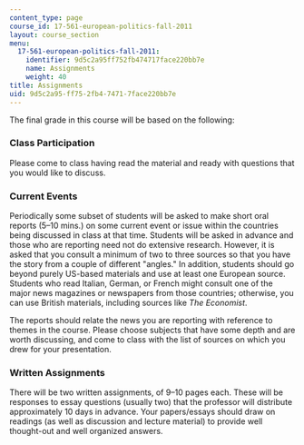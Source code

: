```yaml
---
content_type: page
course_id: 17-561-european-politics-fall-2011
layout: course_section
menu:
  17-561-european-politics-fall-2011:
    identifier: 9d5c2a95ff752fb474717face220bb7e
    name: Assignments
    weight: 40
title: Assignments
uid: 9d5c2a95-ff75-2fb4-7471-7face220bb7e
---
```


The final grade in this course will be based on the following:

### Class Participation

Please come to class having read the material and ready with questions that you would like to discuss.

### Current Events

Periodically some subset of students will be asked to make short oral reports (5–10 mins.) on some current event or issue within the countries being discussed in class at that time. Students will be asked in advance and those who are reporting need not do extensive research. However, it is asked that you consult a minimum of two to three sources so that you have the story from a couple of different "angles." In addition, students should go beyond purely US-based materials and use at least one European source. Students who read Italian, German, or French might consult one of the major news magazines or newspapers from those countries; otherwise, you can use British materials, including sources like _The Economist_.

The reports should relate the news you are reporting with reference to themes in the course. Please choose subjects that have some depth and are worth discussing, and come to class with the list of sources on which you drew for your presentation.

### Written Assignments

There will be two written assignments, of 9–10 pages each. These will be responses to essay questions (usually two) that the professor will distribute approximately 10 days in advance. Your papers/essays should draw on readings (as well as discussion and lecture material) to provide well thought-out and well organized answers.
